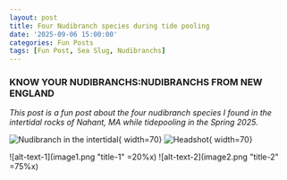 ```yaml
---
layout: post
title: Four Nudibranch species during tide pooling
date: '2025-09-06 15:00:00'
categories: Fun Posts
tags: [Fun Post, Sea Slug, Nudibranchs]
---
```

### KNOW YOUR NUDIBRANCHS:NUDIBRANCHS FROM NEW ENGLAND 

*This post is a fun post about the four nudibranch species I found in the intertidal rocks of Nahant, MA while tidepooling in the Spring 2025.*

![Nudibranch in the intertidal](https://github.com/Pooja-P-25/Pednekar_Putnam_Lab_Notebook/blob/68914c2e4090de0785194c3f06d90847165535ea/images/1.JPEG){ width=70}
![Headshot](https://github.com/Pooja-P-25/Pednekar_Putnam_Lab_Notebook/blob/68914c2e4090de0785194c3f06d90847165535ea/images/2.JPEG){ width=70}


![alt-text-1](image1.png "title-1" =20%x) ![alt-text-2](image2.png "title-2" =75%x)